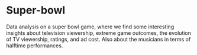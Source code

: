 # Super-bowl
Data analysis on a super bowl game, where we find some interesting insights about television viewership, extreme game outcomes, the evolution of TV  viewership, ratings, and ad cost. Also about the musicians in terms of halftime performances.
